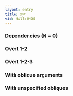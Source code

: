 ```yaml
---
layout: entry
title: སྔབ་
vid: Hill:0438
---
```

### Dependencies (N = 0)


### Overt 1-2


### Overt 1-2-3


### With oblique arguments


### With unspecified obliques
